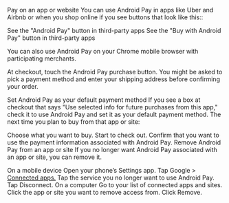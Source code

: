 Pay on an app or website
You can use Android Pay in apps like Uber and Airbnb or when you shop online if you see buttons that look like this::

See the "Android Pay" button in third-party apps See the "Buy with Android Pay" button in third-party apps

You can also use Android Pay on your Chrome mobile browser with participating merchants.

At checkout, touch the Android Pay purchase button. You might be asked to pick a payment method and enter your shipping address before confirming your order.

Set Android Pay as your default payment method
If you see a box at checkout that says "Use selected info for future purchases from this app," check it to use Android Pay and set it as your default payment method. The next time you plan to buy from that app or site:

Choose what you want to buy.
Start to check out.
Confirm that you want to use the payment information associated with Android Pay.
Remove Android Pay from an app or site
If you no longer want Android Pay associated with an app or site, you can remove it.

On a mobile device
Open your phone’s Settings app.
Tap Google > [Connected apps.](https://myaccount.google.com/permissions?pli%3D1&pli=1)
Tap the service you no longer want to use Android Pay.
Tap Disconnect.
On a computer
Go to your list of connected apps and sites.
Click the app or site you want to remove access from.
Click Remove.
